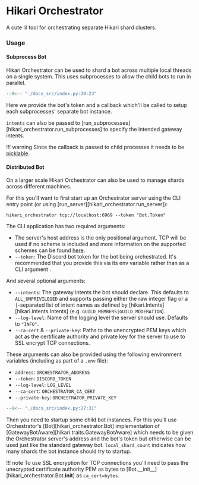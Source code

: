 <!-- # Home -->
# Hikari Orchestrator

A cute lil tool for orchestrating separate Hikari shard clusters.

### Usage

#### Subprocess Bot

Hikari Orchestrator can be used to shard a bot across multiple local threads on
a single system. This uses subprocesses to allow the child bots to run in
parallel.

```py
--8<-- "./docs_src/index.py:20:23"
```

Here we provide the bot's token and a callback which'll be called to setup each
subprocesses' separate bot instance.

`intents` can also be passed to [run_subprocesses][hikari_orchestrator.run_subprocesses]
to specify the intended gateway intents.

!!! warning
    Since the callback is passed to child processes it needs to be
    [picklable](https://docs.python.org/3/library/pickle.html#what-can-be-pickled-and-unpickled).

#### Distributed Bot

On a larger scale Hikari Orchestrator can also be used to manage shards across
different machines.

For this you'll want to first start up an Orchestrator server using the CLI
entry point (or using [run_server][hikari_orchestrator.run_server]):

```shell
hikari_orchestrator tcp://localhost:6969 --token "Bot.Token"
```

The CLI application has two required arguments:

- The server's host address is the only positional argument. TCP will be used
  if no scheme is included and more information on the supported schemes can be
  found [here](https://github.com/grpc/grpc/blob/master/doc/naming.md).
- `--token`: The Discord bot token for the bot being orchestrated.
  It's recommended that you provide this via its env variable rather than as a
  CLI argument .

And several optional arguments:

- `--intents`: The gateway intents the bot should declare. This defaults to
  `ALL_UNPRIVILEGED` and supports passing either the raw integer flag or a
  `|`-separated list of intent names as defined by [hikari.Intents][hikari.intents.Intents]
  (e.g. `GUILD_MEMBERS|GUILD_MODERATION`).
- `--log-level`: Name of the logging level the server should use.
  Defaults to `"INFO"`.
- `--ca-cert` & `--private-key`: Paths to the unencrypted PEM keys which act as
  the certificate authority and private key for the server to use to SSL
  encrypt TCP connections.

These arguments can also be provided using the following environment variables
(including as part of a `.env` file):

- `address`: `ORCHESTRATOR_ADDRESS`
- `--token`: `DISCORD_TOKEN`
- `--log-level`: `LOG_LEVEL`
- `--ca-cert`: `ORCHESTRATOR_CA_CERT`
- `--private-key`: `ORCHESTRATOR_PRIVATE_KEY`

```py
--8<-- "./docs_src/index.py:27:31"
```

Then you need to startup some child bot instances. For this you'll use
Orchestrator's [Bot][hikari_orchestrator.Bot] implementation of
[GatewayBotAware][hikari.traits.GatewayBotAware] which needs to be given the
Orchestrator server's address and the bot's token but otherwise can be used
just like the standard gateway bot. `local_shard_count` indicates how many
shards the bot instance should try to startup.

!!! note
    To use SSL encryption for TCP connections you'll need to pass the
    unecrypted certificate authority PEM as bytes to
    [Bot.\_\_init\_\_][hikari_orchestrator.Bot.__init__] as `ca_cert=bytes`.
